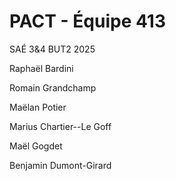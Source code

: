 # PACT - Équipe 413

SAÉ 3&4 BUT2 2025

Raphaël Bardini

Romain Grandchamp

Maëlan Potier

Marius Chartier--Le Goff

Maël Gogdet

Benjamin Dumont-Girard
